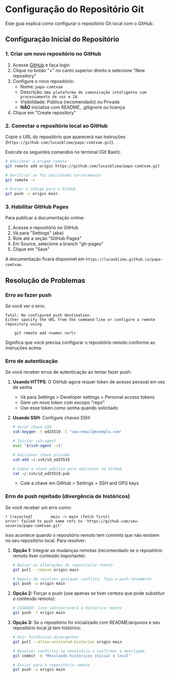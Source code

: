 # Configuração do Repositório Git 

Este guia explica como configurar o repositório Git local com o GitHub.

## Configuração Inicial do Repositório

### 1. Criar um novo repositório no GitHub

1. Acesse [GitHub](https://github.com) e faça login
2. Clique no botão "+" no canto superior direito e selecione "New repository"
3. Configure o novo repositório:
   - Nome: `papo-comtxae`
   - Descrição: `Uma plataforma de comunicação inteligente com processamento de voz e IA`
   - Visibilidade: Pública (recomendado) ou Privada
   - **NÃO** inicialize com README, .gitignore ou licença
4. Clique em "Create repository"

### 2. Conectar o repositório local ao GitHub 

Copie o URL do repositório que aparecerá nas instruções (`https://github.com/lucasblima/papo-comtxae.git`).

Execute os seguintes comandos no terminal (Git Bash):

```bash
# Adicionar a origem remota
git remote add origin https://github.com/lucasblima/papo-comtxae.git

# Verificar se foi adicionado corretamente
git remote -v

# Enviar o código para o GitHub
git push -u origin main
```

### 3. Habilitar GitHub Pages

Para publicar a documentação online:

1. Acesse o repositório no GitHub
2. Vá para "Settings" (aba)
3. Role até a seção "GitHub Pages"
4. Em Source, selecione a branch "gh-pages"
5. Clique em "Save"

A documentação ficará disponível em `https://lucasblima.github.io/papo-comtxae`.

## Resolução de Problemas

### Erro ao fazer push

Se você ver o erro:
```
fatal: No configured push destination.
Either specify the URL from the command-line or configure a remote repository using

    git remote add <name> <url>
```

Significa que você precisa configurar o repositório remoto conforme as instruções acima.

### Erro de autenticação

Se você receber erros de autenticação ao tentar fazer push:

1. **Usando HTTPS**: O GitHub agora requer token de acesso pessoal em vez de senha
   - Vá para Settings > Developer settings > Personal access tokens
   - Gere um novo token com escopo "repo"
   - Use esse token como senha quando solicitado

2. **Usando SSH**: Configure chaves SSH:
   ```bash
   # Gerar chave SSH
   ssh-keygen -t ed25519 -C "seu-email@exemplo.com"
   
   # Iniciar ssh-agent
   eval "$(ssh-agent -s)"
   
   # Adicionar chave privada
   ssh-add ~/.ssh/id_ed25519
   
   # Copie a chave pública para adicionar ao GitHub
   cat ~/.ssh/id_ed25519.pub
   ```
   - Cole a chave em GitHub > Settings > SSH and GPG keys

### Erro de push rejeitado (divergência de históricos)

Se você receber um erro como:
```
! [rejected]        main -> main (fetch first)
error: failed to push some refs to 'https://github.com/seu-usuario/papo-comtxae.git'
```

Isso acontece quando o repositório remoto tem commits que não existem no seu repositório local. Para resolver:

1. **Opção 1:** Integrar as mudanças remotas (recomendado se o repositório remoto tiver conteúdo importante):
   ```bash
   # Baixar as alterações do repositório remoto
   git pull --rebase origin main
   
   # Depois de resolver qualquer conflito, faça o push novamente
   git push -u origin main
   ```

2. **Opção 2:** Forçar o push (use apenas se tiver certeza que pode substituir o conteúdo remoto):
   ```bash
   # CUIDADO: isso sobrescreverá o histórico remoto
   git push -f origin main
   ```

3. **Opção 3:** Se o repositório foi inicializado com README/arquivos e seu repositório local já tem histórico:
   ```bash
   # Unir históricos divergentes
   git pull --allow-unrelated-histories origin main
   
   # Resolver conflitos se necessário e confirmar a mesclagem
   git commit -m "Mesclando históricos inicial e local"
   
   # Enviar para o repositório remoto
   git push -u origin main
   ```
